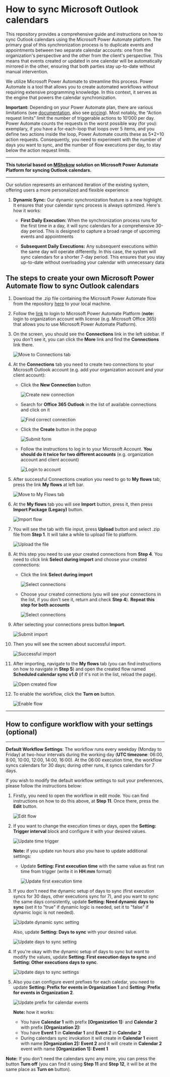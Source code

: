# How to sync Microsoft Outlook calendars

This repository provides a comprehensive guide and instructions on how to sync Outlook calendars using the Microsoft Power Automate platform. The primary goal of this synchronization process is to duplicate events and appointments between two separate calendar accounts: one from the organization's perspective and the other from the client's perspective. This means that events created or updated in one calendar will be automatically mirrored in the other, ensuring that both parties stay up-to-date without manual intervention.

We utilize Microsoft Power Automate to streamline this process. Power Automate is a tool that allows you to create automated workflows without requiring extensive programming knowledge. In this context, it serves as the engine that powers the calendar synchronization.

**Important:** Depending on your Power Automate plan, there are various limitations (see [documentation](https://learn.microsoft.com/en-us/power-automate/limits-and-config), also see [pricing](https://powerautomate.microsoft.com/en-us/pricing/)). Most notably, the “Action request limits” limit the number of triggerable actions to 10’000 per day. Power Automate counts the requests in the worst possible way (for you): exemplary, if you have a for-each-loop that loops over 5 items, and you define two actions inside the loop, Power Automate counts these as 5*2=10 action requests. Consequently, you need to experiment with the number of days you want to sync, and the number of flow executions per day, to stay below the action request limits.

---

**This tutorial based on [MShekow](https://github.com/MShekow/outlook-calendar-sync) solution on Microsoft Power Automate Platform for syncing Outlook calendars.**

---

Our solution represents an enhanced iteration of the existing system, offering users a more personalized and flexible experience:

1. **Dynamic Sync:** Our dynamic synchronization feature is a new highlight. It ensures that your calendar sync process is always optimized. Here's how it works:

    - **First Daily Execution:** When the synchronization process runs for the first time in a day, it will sync calendars for a comprehensive 30-day period. This is designed to capture a broad range of upcoming events and appointments

    - **Subsequent Daily Executions:** Any subsequent executions within the same day will operate differently. In this case, the system will sync calendars for a shorter 7-day period. This ensures that you stay up-to-date without overloading your calendar with unnecessary data

## The steps to create your own Microsoft Power Automate flow to sync Outlook calendars

1. Download the .zip file containing the Microsoft Power Automate flow from the repository [here](https://github.com/AnyCase-Company-LTD/Outlook-Calendars-Sync/raw/main/Calendars%20Sync%20Workflow.zip) to your local machine.

2. Follow the [link](https://make.powerautomate.com/) to login to Microsoft Power Automate Platform (**note:** login to organization account with license (e.g. Microsoft Office 365) that allows you to use Microsoft Power Automate Platform).

3. On the screen, you should see the **Connections** link in the left sidebar. If you don't see it, you can click the **More** link and find the **Connections** link there.

    ![Move to Connections tab](./images/3.png)

4. At the **Connections** tab you need to create two connections to your Microsoft Outlook account (e.g. add your organization account and your client account):

    - Click the **New Connection** button

        ![Create new connection](./images/4_1.png)

    - Search for **Office 365 Outlook** in the list of available connections and click on it

        ![Find correct connection](./images/4_2.png)

    - Click the **Create** button in the popup

        ![Submit form](./images/4_3.png)

    - Follow the instructions to log in to your Microsoft Account. **You should do it twice for two different accounts** (e.g. organization account and client account)

        ![Login to account](./images/4_4.png)

5. After successful Connections creation you need to go to **My flows** tab, press the link **My flows** at left bar.

    ![Move to My Flows tab](./images/5.png)

6. At the **My flows** tab you will see **Import** button, press it, then press **Import Package (Legacy)** button.

    ![Import flow](./images/6.png)

7. You will see the tab with file input, press **Upload** button and select .zip file from **Step 1**. It will take a while to upload file to platform.

    ![Upload the file](./images/7.png)

8. At this step you need to use your created connections from **Step 4**. You need to click link **Select during import** and choose your created connections:

    - Click the link **Select during import**

        ![Select connections](./images/8_1.png)

    - Choose your created connections (you will see your connections in the list, if you don't see it, return and check **Step 4**). **Repeat this step for both accounts**

        ![Select connections](./images/8_2.png)

9. After selecting your connections press button **Import**.

    ![Submit import](./images/9.png)

10. Then you will see the screen about successful import.

    ![Successful import](./images/10.png)

11. After importing, navigate to the **My flows** tab (you can find instructions on how to navigate in **Step 5**) and open the created flow named **Scheduled calendar sync v1.0** (if it's not in the list, reload the page).

    ![Open created flow](./images/11.png)

12. To enable the workflow, click the **Turn on** button.

    ![Enable flow](./images/12.png)

---

## How to configure workflow with your settings (optional)

---

**Default Workflow Settings**: The workflow runs every weekday (Monday to Friday) at two-hour intervals during the working day (**UTC timezone**: 06:00, 8:00, 10:00, 12:00, 14:00, 16:00). At the 06:00 execution time, the workflow syncs calendars for 30 days; during other runs, it syncs calendars for 7 days.

If you wish to modify the default workflow settings to suit your preferences, please follow the instructions below:

1. Firstly, you need to open the workflow in edit mode. You can find instructions on how to do this above, at **Step 11**. Once there, press the **Edit** button.

    ![Edit flow](./images/13_1.png)

2. If you want to change the execution times or days, open the **Setting: Trigger interval** block and configure it with your desired values.

    ![Update time trigger](./images/13_2.png)

    **Note:** if you update run hours also you have to update additional settings:

    - Update **Setting: First execution time** with the same value as first run time from trigger (write it in **HH:mm** format)

        ![Update first execution time](./images/13_2_1.png)

3. If you don't need the dynamic setup of days to sync (first execution syncs for 30 days, other executions sync for 7), and you want to sync the same days consistently, update **Setting: Need dynamic days to sync** (set it to "true" if dynamic logic is needed, set it to "false" if dynamic logic is not needed).

    ![Update dynamic sync setting](./images/13_3_1.png)

    Also, update **Setting: Days to sync** with your desired value.

    ![Update days to sync setting](./images/13_3_2.png)

4. If you're okay with the dynamic setup of days to sync but want to modify the values, update **Setting: First execution days to sync** and **Setting: Other executions days to sync**.

    ![Update days to sync settings](./images/13_4.png)

5. Also you can configure event prefixes for each caledar, you need to update **Setting: Prefix for events in Organization 1** and **Setting: Prefix for events in Organization 2**.

    ![Update prefix for calendar events](./images/13_5.png)

    **Note:** how it works:
    - You have **Calendar 1** with prefix **[Organization 1]:** and **Calendar 2** with prefix **[Organization 2]:**
    - You have **Event 1** in **Calendar 1** and **Event 2** in **Calendar 2**
    - During calendars sync invokation it will create in **Calendar 1** event with name **[Organization 2]: Event 2** and it will create in **Calendar 2** event with name **[Organization 1]: Event 1**

**Note:** If you don't need the calendars sync any more, you can press the button **Turn off** (you can find it using **Step 11** and **Step 12**, it will be at the same place as **Turn on** button).
